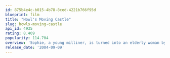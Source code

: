 ```yaml
---
id: 875b4e4c-b015-4b78-8ced-4221b766f95d
blueprint: film
title: "Howl's Moving Castle"
slug: howls-moving-castle
api_id: 4935
rating: 8.409
popularity: 114.704
overview: 'Sophie, a young milliner, is turned into an elderly woman by a witch who enters her shop and curses her. She encounters a wizard named Howl and gets caught up in his resistance to fighting for the king.'
release_date: '2004-09-09'
---
```

